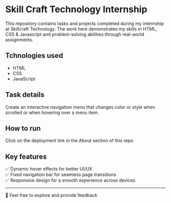# Skill Craft Technology Internship
This repository contains tasks and projects completed during my internship at Skillcraft Technology. The work here demonstrates my skills in HTML, CSS & Javascript and problem-solving abilities through real-world assignments.
## Tchnologies used
* HTML
* CSS
* JavaScript
## Task details

Create an interactive navigation menu that changes
color or style when scrolled or
when hovering over a menu
item.

## How to run
Click on the deployment link in the About section of this repo

## Key features
✅ Dynamic hover effects for better UI/UX <br>
✅ Fixed navigation bar for seamless page transitions <br>
✅ Responsive design for a smooth experience across devices

---
🌟 Feel free to explore and provide feedback
